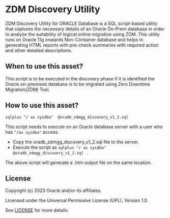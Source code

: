 
# ZDM Discovery Utility

ZDM Discovery Utility for ORACLE Database is a SQL script-based utility that captures the necessary details of an Oracle On-Prem database in order to analyze the suitability of logical online migration using ZDM.
This utility runs on Oracle 11g onwards Non-Container database and helps in generating HTML reports with pre-check summaries with required action and other detailed descriptions.

## When to use this asset?

This script is to be executed in the discovery phase if it is identified the Oracle on-premises database is to be migrated using Zero Downtime Migration(ZDM) Tool.

## How to use this asset?

```
sqlplus "/ as sysdba"  @oradb_zdmgg_discovery_v1_2.sql
```

This script needs to execute on an Oracle database server with a user who has `"/as sysdba"` access.
-	Copy the oradb_zdmgg_discovery_v1_2.sql file to the server.
-	Execute the script as ```sqlplus "/ as sysdba" @oradb_zdmgg_discovery_v1_2.sql ``` .


The above script will generate a .htm output file on the same location.

## License
Copyright (c) 2023 Oracle and/or its affiliates.

Licensed under the Universal Permissive License (UPL), Version 1.0.

See [LICENSE](LICENSE) for more details.


